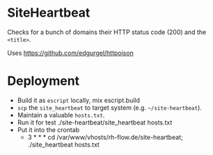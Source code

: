 # SiteHeartbeat

Checks for a bunch of domains their HTTP status code (200) and the `<title>`.

Uses https://github.com/edgurgel/httpoison


# Deployment

- Build it as `escript` locally,
    mix escript.build
- `scp` the `site_heartbeat` to target system (e.g. `~/site-heartbeat`).
- Maintain a valuable `hosts.txt`.
- Run it for test
    ./site-heartbeat/site_heartbeat hosts.txt
- Put it into the crontab
    * 3 * * * cd /var/www/vhosts/rh-flow.de/site-heartbeat; ./site_heartbeat hosts.txt
